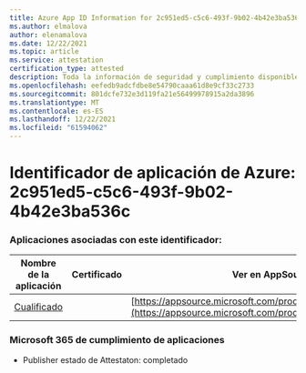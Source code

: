 ```yaml
---
title: Azure App ID Information for 2c951ed5-c5c6-493f-9b02-4b42e3ba536c
ms.author: elmalova
author: elenamalova
ms.date: 12/22/2021
ms.topic: article
ms.service: attestation
certification_type: attested
description: Toda la información de seguridad y cumplimiento disponible para 2c951ed5-c5c6-493f-9b02-4b42e3ba536c.
ms.openlocfilehash: eefedb9adcfdbe8e54790caaa61d8e9cf33c2733
ms.sourcegitcommit: 801dcfe732e3d119fa21e56499978915a2da3896
ms.translationtype: MT
ms.contentlocale: es-ES
ms.lasthandoff: 12/22/2021
ms.locfileid: "61594062"
---
```

# <a name="azure-app-id-2c951ed5-c5c6-493f-9b02-4b42e3ba536c"></a>Identificador de aplicación de Azure: 2c951ed5-c5c6-493f-9b02-4b42e3ba536c


### <a name="apps-associated-with-this-id"></a>Aplicaciones asociadas con este identificador:
| **Nombre de la aplicación** | **Certificado** | **Ver en AppSource** |
|--------------|---------------|-----------------------|
| [Cualificado](https://docs.microsoft.com/microsoft-365-app-certification/forward/WA200002720) |  | [https://appsource.microsoft.com/product/office/WA200002720](https://appsource.microsoft.com/product/office/WA200002720) |

### <a name="microsoft-365-app-compliance-status"></a>Microsoft 365 de cumplimiento de aplicaciones
- Publisher estado de Attestaton: completado
